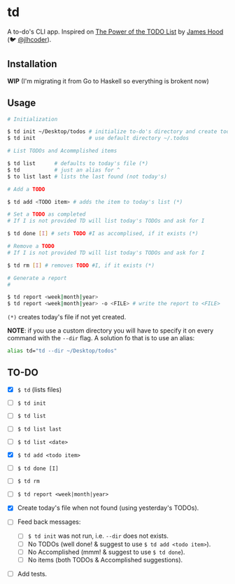 # td

A to-do's CLI app. Inspired on [The Power of the TODO List](https://goo.gl/j1dQ4M) by [James Hood](http://jlhood.com/) (:bird: [@jlhcoder](https://twitter.com/jlhcoder)).

## Installation

**WIP** (I'm migrating it from Go to Haskell so everything is brokent now)

## Usage

```bash
# Initialization

$ td init ~/Desktop/todos # initialize to-do's directory and create today's to-do file
$ td init                 # use default directory ~/.todos

# List TODOs and Acommplished items 

$ td list      # defaults to today's file (*)
$ td           # just an alias for ^
$ to list last # lists the last found (not today's)

# Add a TODO

$ td add <TODO item> # adds the item to today's list (*)

# Set a TODO as completed
# If I is not provided TD will list today's TODOs and ask for I

$ td done [I] # sets TODO #I as accomplised, if it exists (*)

# Remove a TODO
# If I is not provided TD will list today's TODOs and ask for I

$ td rm [I] # removes TODO #I, if it exists (*)

# Generate a report
# 

$ td report <week|month|year>
$ td report <week|month|year> -o <FILE> # write the report to <FILE>
```

`(*)` creates today's file if not yet created.


**NOTE**: if you use a custom directory you will have to specify it on every command with the `--dir` flag. A solution fo that is to use an alias:

```bash
alias td="td --dir ~/Desktop/todos"
```

## TO-DO

- [x] `$ td` (lists files)
- [ ] `$ td init`
- [ ] `$ td list`
- [ ] `$ td list last`
- [ ] `$ td list <date>`
- [x] `$ td add <todo item>`
- [ ] `$ td done [I]`
- [ ] `$ td rm`
- [ ] `$ td report <week|month|year>`
- [x] Create today's file when not found (using yesterday's TODOs).
- [ ] Feed back messages:
  - [ ] `$ td init` was not run, i.e. `--dir` does not exists.
  - [ ] No TODOs (well done! & suggest to use `$ td add <todo item>`).
  - [ ] No Accomplished (mmm! & suggest to use `$ td done`).
  - [ ] No items (both TODOs & Accomplished suggestions).
- [ ] Add tests.

